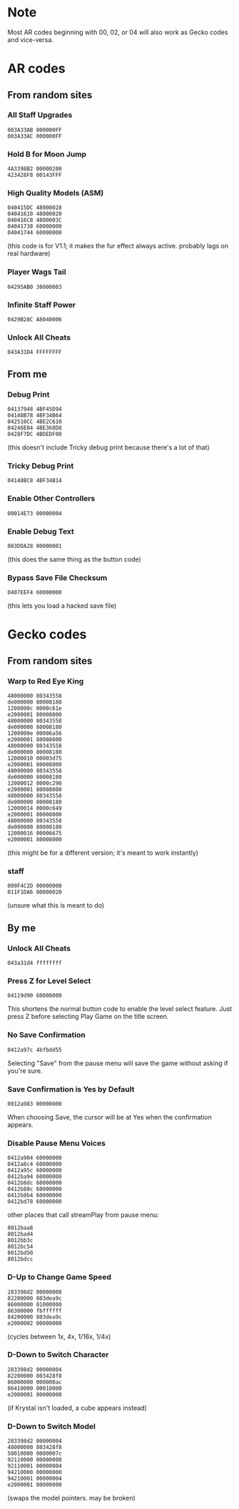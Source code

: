 # Note
Most AR codes beginning with 00, 02, or 04 will also work as Gecko codes and vice-versa.

# AR codes
## From random sites

### All Staff Upgrades
```
003A33AB 000000FF
003A33AC 000000FF
```

### Hold B for Moon Jump
```
4A3398B2 00000200
423428F8 00143FFF
```

### High Quality Models (ASM)
```
040415DC 48000028
04041610 48000020
040416C8 4800003C
04041738 60000000
04041744 60000000
```
(this code is for V1.1; it makes the fur effect always active. probably lags on real hardware)

### Player Wags Tail
```
04295AB0 38000003
```

### Infinite Staff Power
```
0429B28C A8040006
```

### Unlock All Cheats
```
043A31D4 FFFFFFFF
```

## From me

### Debug Print
```
04137948 4BF45D94
04148B78 4BF34B64
042510CC 4BE2C610
04246E04 4BE368D8
0428F7DC 4BDEDF00
```
(this doesn't include Tricky debug print because there's a lot of that)

### Tricky Debug Print
```
04148BC8 4BF34B14
```

### Enable Other Controllers
```
00014E73 00000004
```

### Enable Debug Text
```
003DDA28 00000001
```
(this does the same thing as the button code)

### Bypass Save File Checksum
```
0407EEF4 60000000
```
(this lets you load a hacked save file)

# Gecko codes
## From random sites

### Warp to Red Eye King
```
48000000 80343558
de000000 80008180
1200000c 0000c61e
e2000001 80008000
48000000 80343558
de000000 80008180
1200000e 00006a56
e2000001 80008000
48000000 80343558
de000000 80008180
12000010 00003d75
e2000001 80008000
48000000 80343558
de000000 80008180
12000012 0000c290
e2000001 80008000
48000000 80343558
de000000 80008180
12000014 0000c649
e2000001 80008000
48000000 80343558
de000000 80008180
12000016 00006675
e2000001 80008000
```
(this might be for a different version; it's meant to work instantly)

### staff
```
009F4C2D 00000000
011F1DA6 00000020
```
(unsure what this is meant to do)

## By me

### Unlock All Cheats
```
043a31d4 ffffffff
```

### Press Z for Level Select
```
04119d90 60000000
```
This shortens the normal button code to enable the level select feature. Just press Z before selecting Play Game on the title screen.

### No Save Confirmation
```
0412a97c 4bfbdd55
```
Selecting "Save" from the pause menu will save the game without asking if you're sure.

### Save Confirmation is Yes by Default
```
0012a983 00000000
```
When choosing Save, the cursor will be at Yes when the confirmation appears.

### Disable Pause Menu Voices
```
0412a904 60000000
0412a8c4 60000000
0412a95c 60000000
0412ba94 60000000
0412b8dc 60000000
0412b88c 60000000
0412b8b4 60000000
0412bd78 60000000
```

other places that call streamPlay from pause menu:
```
8012baa8
8012bad4
8012bb3c
8012bc54
8012bd50
8012bdcc
```

### D-Up to Change Game Speed
```
283398d2 00000008
82200000 803dea9c
86000000 01000000
86300000 fbffffff
84200000 803dea9c
e2000002 00000000
```
(cycles between 1x, 4x, 1/16x, 1/4x)

### D-Down to Switch Character
```
283398d2 00000004
82200000 803428f8
86000000 000000ac
86410000 00010000
e2000001 80000000
```
(if Krystal isn't loaded, a cube appears instead)

### D-Down to Switch Model
```
283398d2 00000004
48000000 803428f8
58010000 0000007c
92110000 00000000
92110001 00000004
94210000 00000000
94210001 00000004
e2000001 80000000
```
(swaps the model pointers. may be broken)
